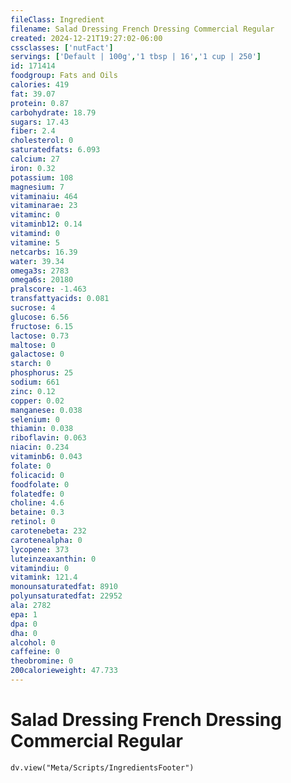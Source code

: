 ```yaml
---
fileClass: Ingredient
filename: Salad Dressing French Dressing Commercial Regular
created: 2024-12-21T19:27:02-06:00
cssclasses: ['nutFact']
servings: ['Default | 100g','1 tbsp | 16','1 cup | 250']
id: 171414
foodgroup: Fats and Oils
calories: 419
fat: 39.07
protein: 0.87
carbohydrate: 18.79
sugars: 17.43
fiber: 2.4
cholesterol: 0
saturatedfats: 6.093
calcium: 27
iron: 0.32
potassium: 108
magnesium: 7
vitaminaiu: 464
vitaminarae: 23
vitaminc: 0
vitaminb12: 0.14
vitamind: 0
vitamine: 5
netcarbs: 16.39
water: 39.34
omega3s: 2783
omega6s: 20180
pralscore: -1.463
transfattyacids: 0.081
sucrose: 4
glucose: 6.56
fructose: 6.15
lactose: 0.73
maltose: 0
galactose: 0
starch: 0
phosphorus: 25
sodium: 661
zinc: 0.12
copper: 0.02
manganese: 0.038
selenium: 0
thiamin: 0.038
riboflavin: 0.063
niacin: 0.234
vitaminb6: 0.043
folate: 0
folicacid: 0
foodfolate: 0
folatedfe: 0
choline: 4.6
betaine: 0.3
retinol: 0
carotenebeta: 232
carotenealpha: 0
lycopene: 373
luteinzeaxanthin: 0
vitamindiu: 0
vitamink: 121.4
monounsaturatedfat: 8910
polyunsaturatedfat: 22952
ala: 2782
epa: 1
dpa: 0
dha: 0
alcohol: 0
caffeine: 0
theobromine: 0
200calorieweight: 47.733
---
```


# Salad Dressing French Dressing Commercial Regular

```dataviewjs
dv.view("Meta/Scripts/IngredientsFooter")
```